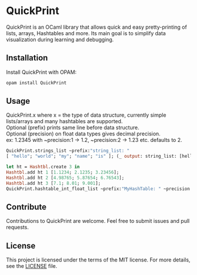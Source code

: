 # QuickPrint

QuickPrint is an OCaml library that allows quick and easy pretty-printing of lists, arrays, Hashtables and more. Its main goal is to simplify data visualization during learning and debugging.

## Installation

Install QuickPrint with OPAM:

```bash
opam install QuickPrint
```

## Usage

QuickPrint.x where x = the type of data structure, currently simple lists/arrays and many hashtables are supported.
<br/>Optional (prefix) prints same line before data structure.
<br/>Optional (precision) on float data types gives decimal precision.
<br/>ex: 1.2345 with ~precision:1 -> 1.2, ~precision:2 -> 1.23 etc. defaults to 2.

```ocaml
QuickPrint.strings_list ~prefix:"string_list: "
[ "hello"; "world"; "my"; "name"; "is" ]; (_ output: string_list: [hello; world; my; name; is] _)

let ht = Hashtbl.create 3 in
Hashtbl.add ht 1 [1.1234; 2.1235; 3.23456];
Hashtbl.add ht 2 [4.98765; 5.87654; 6.76543];
Hashtbl.add ht 3 [7.1; 8.01; 9.001];
QuickPrint.hashtable_int_float_list ~prefix:"MyHashTable: " ~precision:2 ht (_ output: MyHashTable: {(1, [1.12; 2.12; 3.23]); (2, [4.99; 5.88; 6.77]); (3, [7.10; 8.01; 9.00]); } _)
```

## Contribute

Contributions to QuickPrint are welcome. Feel free to submit issues and pull requests.

## License

This project is licensed under the terms of the MIT license. For more details, see the [LICENSE](/LICENSE) file.
